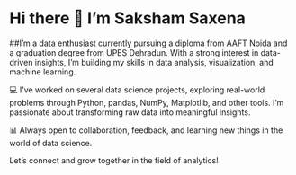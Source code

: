 # Hi there 👋  I’m Saksham Saxena 
##I’m a data enthusiast currently pursuing a diploma from AAFT Noida and a graduation degree from UPES Dehradun. With a strong interest in data-driven insights, I’m building my skills in data analysis, visualization, and machine learning.

💻 I’ve worked on several data science projects, exploring real-world problems through Python, pandas, NumPy, Matplotlib, and other tools. I’m passionate about transforming raw data into meaningful insights.

📊 Always open to collaboration, feedback, and learning new things in the world of data science.

Let’s connect and grow together in the field of analytics!
<!--
**sakshamsaxena07/sakshamsaxena07** is a ✨ _special_ ✨ repository because its `README.md` (this file) appears on your GitHub profile.

Here are some ideas to get you started:

- 🔭 I’m currently working on ...
- 🌱 I’m currently learning ...
- 👯 I’m looking to collaborate on ...
- 🤔 I’m looking for help with ...
- 💬 Ask me about ...
- 📫 How to reach me: ...
- 😄 Pronouns: ...
- ⚡ Fun fact: ...
-->
